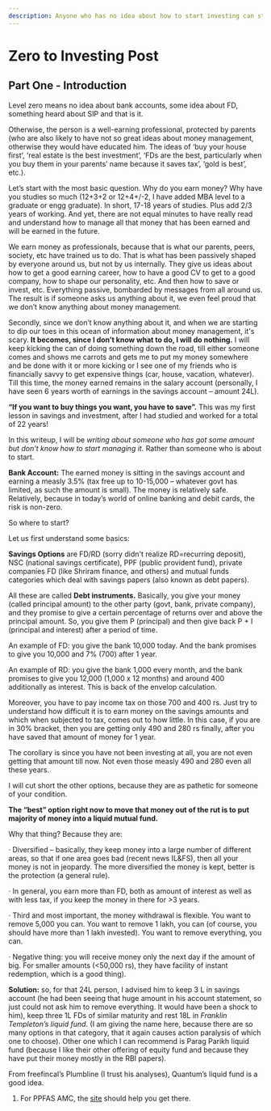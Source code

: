 ```yaml
---
description: Anyone who has no idea about how to start investing can start with this post.
---
```


# Zero to Investing Post

## Part One - Introduction

Level zero means no idea about bank accounts, some idea about FD, something heard about SIP and that is it.

Otherwise, the person is a well-earning professional, protected by parents \(who are also likely to have not so great ideas about money management, otherwise they would have educated him. The ideas of ‘buy your house first’, ‘real estate is the best investment’, ‘FDs are the best, particularly when you buy them in your parents’ name because it saves tax’, ‘gold is best’, etc.\).

Let’s start with the most basic question. Why do you earn money? Why have you studies so much \(12+3+2 or 12+4+/-2, I have added MBA level to a graduate or engg graduate\). In short, 17-18 years of studies. Plus add 2/3 years of working. And yet, there are not equal minutes to have really read and understand how to manage all that money that has been earned and will be earned in the future.

We earn money as professionals, because that is what our parents, peers, society, etc have trained us to do. That is what has been passively shaped by everyone around us, but not by us internally. They give us ideas about how to get a good earning career, how to have a good CV to get to a good company, how to shape our personality, etc. And then how to save or invest, etc. Everything passive, bombarded by messages from all around us. The result is if someone asks us anything about it, we even feel proud that we don’t know anything about money management.

Secondly, since we don’t know anything about it, and when we are starting to dip our toes in this ocean of information about money management, it's scary. **It becomes, since I don’t know what to do, I will do nothing.** I will keep kicking the can of doing something down the road, till either someone comes and shows me carrots and gets me to put my money somewhere and be done with it or more kicking or I see one of my friends who is financially savvy to get expensive things \(car, house, vacation, whatever\). Till this time, the money earned remains in the salary account \(personally, I have seen 6 years worth of earnings in the savings account – amount 24L\).

**“If you want to buy things you want, you have to save”.** This was my first lesson in savings and investment, after I had studied and worked for a total of 22 years!

In this writeup, I will be _writing about someone who has got some amount but don’t know how to start managing it._ Rather than someone who is about to start.

**Bank Account:** The earned money is sitting in the savings account and earning a measly 3.5% \(tax free up to 10-15,000 – whatever govt has limited, as such the amount is small\). The money is relatively safe. Relatively, because in today’s world of online banking and debit cards, the risk is non-zero.

So where to start?

Let us first understand some basics:

**Savings Options** are FD/RD \(sorry didn't realize RD=recurring deposit\), NSC \(national savings certificate\), PPF \(public provident fund\), private companies FD \(like Shriram finance, and others\) and mutual funds categories which deal with savings papers \(also known as debt papers\).

All these are called **Debt instruments.** Basically, you give your money \(called principal amount\) to the other party \(govt, bank, private company\), and they promise to give a certain percentage of returns over and above the principal amount. So, you give them P \(principal\) and then give back P + I \(principal and interest\) after a period of time.

An example of FD: you give the bank 10,000 today. And the bank promises to give you 10,000 and 7% \(700\) after 1 year.

An example of RD: you give the bank 1,000 every month, and the bank promises to give you 12,000 \(1,000 x 12 months\) and around 400 additionally as interest. This is back of the envelop calculation.

Moreover, you have to pay income tax on those 700 and 400 rs. Just try to understand how difficult it is to earn money on the savings amounts and which when subjected to tax, comes out to how little. In this case, if you are in 30% bracket, then you are getting only 490 and 280 rs finally, after you have saved that amount of money for 1 year.

The corollary is since you have not been investing at all, you are not even getting that amount till now. Not even those measly 490 and 280 even all these years.

I will cut short the other options, because they are as pathetic for someone of your condition.

**The “best” option right now to move that money out of the rut is to put majority of money into a liquid mutual fund.**

Why that thing? Because they are:

· Diversified – basically, they keep money into a large number of different areas, so that if one area goes bad \(recent news IL&FS\), then all your money is not in jeopardy. The more diversified the money is kept, better is the protection \(a general rule\).

· In general, you earn more than FD, both as amount of interest as well as with less tax, if you keep the money in there for &gt;3 years.

· Third and most important, the money withdrawal is flexible. You want to remove 5,000 you can. You want to remove 1 lakh, you can \(of course, you should have more than 1 lakh invested\). You want to remove everything, you can.

· Negative thing: you will receive money only the next day if the amount of big. For smaller amounts \(&lt;50,000 rs\), they have facility of instant redemption, which is a good thing\).

**Solution:** so, for that 24L person, I advised him to keep 3 L in savings account \(he had been seeing that huge amount in his account statement, so just could not ask him to remove everything. It would have been a shock to him\), keep three 1L FDs of similar maturity and rest 18L in _Franklin Templeton’s liquid fund_. \(I am giving the name here, because there are so many options in that category, that it again causes action paralysis of which one to choose\). Other one which I can recommend is Parag Parikh liquid fund \(because I like their other offering of equity fund and because they have put their money mostly in the RBI papers\).

From freefincal’s Plumbline \(I trust his analyses\), Quantum’s liquid fund is a good idea.

1. For PPFAS AMC, the [site](https://selfinvest.ppfas.com/investor/new) should help you get there.



